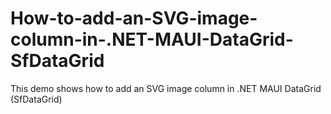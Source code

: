 # How-to-add-an-SVG-image-column-in-.NET-MAUI-DataGrid-SfDataGrid
This demo shows how to add an SVG image column in .NET MAUI DataGrid (SfDataGrid)
